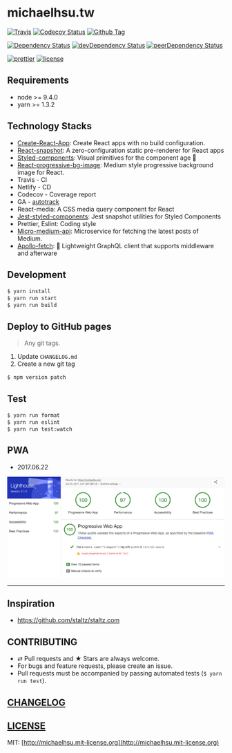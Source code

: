 # michaelhsu.tw

[![Travis][travis-badge]][travis]
[![Codecov Status][codecov-badge]][codecov]
[![Github Tag][githubtag-badge]][githubtag]

[![Dependency Status][dependency-badge]][dependency]
[![devDependency Status][devdependency-badge]][devdependency]
[![peerDependency Status][peerdependency-badge]][peerdependency]

[![prettier][prettier-badge]][prettier]
[![license][license-badge]][license]

## Requirements

* node >= 9.4.0
* yarn >= 1.3.2

## Technology Stacks

* [Create-React-App](https://github.com/facebookincubator/create-react-app): Create React apps with no build configuration.
* [React-snapshot](https://www.npmjs.com/package/react-snapshot): A zero-configuration static pre-renderer for React apps
* [Styled-components](https://github.com/styled-components/styled-components): Visual primitives for the component age 💅
* [React-progressive-bg-image](https://github.com/evenchange4/react-progressive-bg-image): Medium style progressive background image for React.
* Travis - CI
* Netlify - CD
* Codecov - Coverage report
* GA - [autotrack](https://github.com/googleanalytics/autotrack)
* React-media: A CSS media query component for React
* [Jest-styled-components](https://github.com/styled-components/jest-styled-components): Jest snapshot utilities for Styled Components
* Prettier, Eslint: Coding style
* [Micro-medium-api](https://github.com/evenchange4/micro-medium-api): Microservice for fetching the latest posts of Medium.
* [Apollo-fetch](https://github.com/apollographql/apollo-fetch): 🐶 Lightweight GraphQL client that supports middleware and afterware

## Development

```console
$ yarn install
$ yarn run start
$ yarn run build
```

## Deploy to GitHub pages

> Any git tags.

1. Update `CHANGELOG.md`
2. Create a new git tag

```console
$ npm version patch
```

## Test

```
$ yarn run format
$ yarn run eslint
$ yarn run test:watch
```

## PWA

* 2017.06.22

![](./docs/20170625pwa.png)

---

## Inspiration

* https://github.com/staltz/staltz.com

## CONTRIBUTING

* ⇄ Pull requests and ★ Stars are always welcome.
* For bugs and feature requests, please create an issue.
* Pull requests must be accompanied by passing automated tests (`$ yarn run test`).

## [CHANGELOG](CHANGELOG.md)

## [LICENSE](LICENSE)

MIT: [http://michaelhsu.mit-license.org](http://michaelhsu.mit-license.org)

[travis-badge]: https://img.shields.io/travis/evenchange4/michaelhsu.tw/master.svg?style=flat-square
[travis]: https://travis-ci.org/evenchange4/michaelhsu.tw
[codecov-badge]: https://img.shields.io/codecov/c/github/evenchange4/michaelhsu.tw.svg?style=flat-square
[codecov]: https://codecov.io/github/evenchange4/michaelhsu.tw?branch=master
[dependency-badge]: https://david-dm.org/evenchange4/michaelhsu.tw.svg?style=flat-square
[dependency]: https://david-dm.org/evenchange4/michaelhsu.tw
[devdependency-badge]: https://david-dm.org/evenchange4/michaelhsu.tw/dev-status.svg?style=flat-square
[devdependency]: https://david-dm.org/evenchange4/michaelhsu.tw#info=devDependencies
[peerdependency-badge]: https://david-dm.org/evenchange4/michaelhsu.tw/peer-status.svg?style=flat-square
[peerdependency]: https://david-dm.org/evenchange4/michaelhsu.tw#info=peerDependencies
[githubtag-badge]: https://img.shields.io/github/tag/evenchange4/michaelhsu.tw.svg?style=flat-square
[githubtag]: ./CHANGELOG.md
[license-badge]: https://img.shields.io/github/license/evenchange4/michaelhsu.tw.svg?style=flat-square
[license]: http://michaelhsu.mit-license.org/
[prettier-badge]: https://img.shields.io/badge/styled_with-prettier-ff69b4.svg
[prettier]: https://github.com/prettier/prettier
